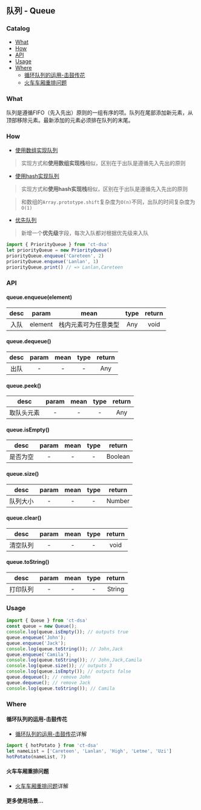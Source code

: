 ## 队列 - Queue

### Catalog

- [What](#what)
- [How](#how)
- [API](#api)
- [Usage](#usage)
- [Where](#where)
  - [循环队列的运用-击鼓传花](#循环队列的运用-击鼓传花)
  - [火车车厢重排问题](#火车车厢重排问题)

### What

队列是遵循FIFO（先入先出）原则的一组有序的项。队列在尾部添加新元素，从顶部移除元素。最新添加的元素必须排在队列的末尾。

### How

- [使用数组实现队列](./queue-array.js)
> 实现方式和**使用数组实现栈**相似，区别在于出队是遵循先入先出的原则

- [使用hash实现队列](./queue.js)
> 实现方式和**使用hash实现栈**相似，区别在于出队是遵循先入先出的原则

> 和数组的`Array.prototype.shift`复杂度为`O(n)`不同，出队的时间复杂度为`O(1)`

- [优先队列](./priority-queue.js)
> 新增一个**优先级**字段，每次入队都对根据优先级来入队

```js
import { PriorityQueue } from 'ct-dsa'
let priorityQueue = new PriorityQueue()
priorityQueue.enqueue('Careteen', 2)
priorityQueue.enqueue('Lanlan', 1)
priorityQueue.print() // => Lanlan,Careteen
```

### API

#### queue.enqueue(element)

| desc | param | mean | type | return |
| :---: | :---: | :--: | :--: | :--: |
| 入队 | element | 栈内元素可为任意类型 | Any | void |

#### queue.dequeue()

| desc | param | mean | type | return |
| :---: | :---: | :--: | :--: | :--: |
| 出队 | - | - | - | Any |

#### queue.peek()

| desc | param | mean | type | return |
| :---: | :---: | :--: | :--: | :--: |
| 取队头元素 | - | - | - | Any |

#### queue.isEmpty()

| desc | param | mean | type | return |
| :---: | :---: | :--: | :--: | :--: |
| 是否为空 | - | - | - | Boolean |

#### queue.size()

| desc | param | mean | type | return |
| :---: | :---: | :--: | :--: | :--: |
| 队列大小 | - | - | - | Number |

#### queue.clear()

| desc | param | mean | type | return |
| :---: | :---: | :--: | :--: | :--: |
| 清空队列 | - | - | - | void |

#### queue.toString()

| desc | param | mean | type | return |
| :---: | :---: | :--: | :--: | :--: |
| 打印队列 | - | - | - | String |

### Usage

```js
import { Queue } from 'ct-dsa'
const queue = new Queue();
console.log(queue.isEmpty()); // outputs true
queue.enqueue('John');
queue.enqueue('Jack');
console.log(queue.toString()); // John,Jack
queue.enqueue('Camila');
console.log(queue.toString()); // John,Jack,Camila
console.log(queue.size()); // outputs 3
console.log(queue.isEmpty()); // outputs false
queue.dequeue(); // remove John
queue.dequeue(); // remove Jack
console.log(queue.toString()); // Camila
```

### Where

#### 循环队列的运用-击鼓传花

- [循环队列的运用-击鼓传花](../../example/queue/hotPotato.js)详解
```js
import { hotPotato } from 'ct-dsa'
let nameList = ['Careteen', 'Lanlan', 'High', 'Letme', 'Uzi']
hotPotato(nameList, 7)
```

#### 火车车厢重排问题

- [火车车厢重排问题](./queue-problem.md)详解

#### 更多使用场景...

